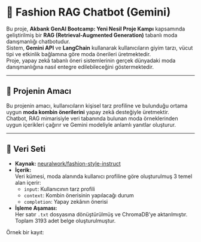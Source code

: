 # 🧥 Fashion RAG Chatbot (Gemini)

Bu proje, **Akbank GenAI Bootcamp: Yeni Nesil Proje Kampı** kapsamında geliştirilmiş bir **RAG (Retrieval-Augmented Generation)** tabanlı moda danışmanlığı chatbotudur.  
Sistem, **Gemini API** ve **LangChain** kullanarak kullanıcıların giyim tarzı, vücut tipi ve etkinlik bağlamına göre moda önerileri üretmektedir.  
Proje, yapay zekâ tabanlı öneri sistemlerinin gerçek dünyadaki moda danışmanlığına nasıl entegre edilebileceğini göstermektedir.

---

## 🎯 Projenin Amacı
Bu projenin amacı, kullanıcıların kişisel tarz profiline ve bulunduğu ortama uygun **moda kombin önerilerini** yapay zekâ desteğiyle üretmektir.  
Chatbot, RAG mimarisiyle veri tabanında bulunan moda örneklerinden uygun içerikleri çağırır ve Gemini modeliyle anlamlı yanıtlar oluşturur.

---

## 🧵 Veri Seti
- **Kaynak:** [neuralwork/fashion-style-instruct](https://huggingface.co/datasets/neuralwork/fashion-style-instruct)  
- **İçerik:**  
  Veri kümesi, moda alanında kullanıcı profiline göre oluşturulmuş 3 temel alan içerir:
  - `input`: Kullanıcının tarz profili  
  - `context`: Kombin önerisinin yapılacağı durum  
  - `completion`: Yapay zekânın önerisi  
- **İşleme Aşaması:**  
  Her satır `.txt` dosyasına dönüştürülmüş ve ChromaDB’ye aktarılmıştır.  
  Toplam 3193 adet belge oluşturulmuştur.  

Örnek bir kayıt:
